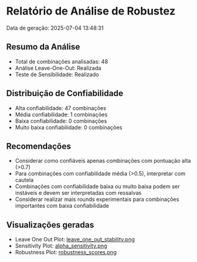 # Relatório de Análise de Robustez
Data de geração: 2025-07-04 13:48:31

## Resumo da Análise
- Total de combinações analisadas: 48
- Análise Leave-One-Out: Realizada
- Teste de Sensibilidade: Realizado

## Distribuição de Confiabilidade
- Alta confiabilidade: 47 combinações
- Média confiabilidade: 1 combinações
- Baixa confiabilidade: 0 combinações
- Muito baixa confiabilidade: 0 combinações

## Recomendações
- Considerar como confiáveis apenas combinações com pontuação alta (>0.7)
- Para combinações com confiabilidade média (>0.5), interpretar com cautela
- Combinações com confiabilidade baixa ou muito baixa podem ser instáveis e devem ser interpretadas com ressalvas
- Considerar realizar mais rounds experimentais para combinações importantes com baixa confiabilidade

## Visualizações geradas
- Leave One Out Plot: [leave_one_out_stability.png](leave_one_out_stability.png)
- Sensitivity Plot: [alpha_sensitivity.png](alpha_sensitivity.png)
- Robustness Plot: [robustness_scores.png](robustness_scores.png)
